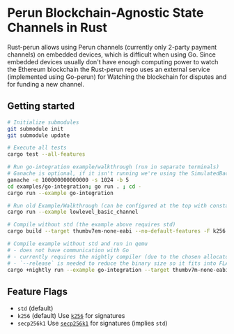 # Perun Blockchain-Agnostic State Channels in Rust
Rust-perun allows using Perun channels (currently only 2-party payment channels)
on embedded devices, which is difficult when using Go. Since embedded devices
usually don't have enough computing power to watch the Ethereum blockchain the
Rust-perun repo uses an external service (implemented using Go-perun) for
Watching the blockchain for disputes and for funding a new channel.

## Getting started
```bash
# Initialize submodules
git submodule init
git submodule update

# Execute all tests
cargo test --all-features

# Run go-integration example/walkthrough (run in separate terminals)
# Ganache is optional, if it isn't running we're using the SimulatedBackend.
ganache -e 100000000000000 -s 1024 -b 5
cd examples/go-integration; go run . ; cd -
cargo run --example go-integration

# Run old Example/Walkthrough (can be configured at the top with constants)
cargo run --example lowlevel_basic_channel

# Compile without std (the example above requires std)
cargo build --target thumbv7em-none-eabi --no-default-features -F k256

# Compile example without std and run in qemu
# - does not have communication with Go
# - currently requires the nightly compiler (due to the chosen allocator)
# - `--release` is needed to reduce the binary size so it fits into FLASH
cargo +nightly run --example go-integration --target thumbv7m-none-eabi --no-default-features -F nostd-example --release
```

## Feature Flags
- `std` (default)
- `k256` (default) Use [`k256`](https://crates.io/crates/k256) for signatures
- `secp256k1` Use [`secp256k1`](https://crates.io/crates/secp256k1) for signatures (implies `std`)
